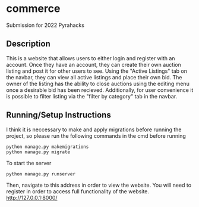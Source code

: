 # commerce

Submission for 2022 Pyrahacks

## Description

This is a website that allows users to either login and register with an account. Once they have an account, they can create their own auction listing and post it for other users to see. Using the "Active Listings" tab on the navbar, they can view all active listings and place their own bid. The owner of the listing has the ability to close auctions using the editing menu once a desirable bid has been recieved. Additionally, for user convenience it is possible to filter listing via the "filter by category" tab in the navbar. 

## Running/Setup Instructions

I think it is neccessary to make and apply migrations before running the project, so please run the following commands in the cmd before running

```
python manage.py makemigrations
python manage.py migrate
```

To start the server

```
python manage.py runserver
```
Then, navigate to this address in order to view the website. You will need to register in order to access full functionality of the website. 
http://127.0.0.1:8000/


